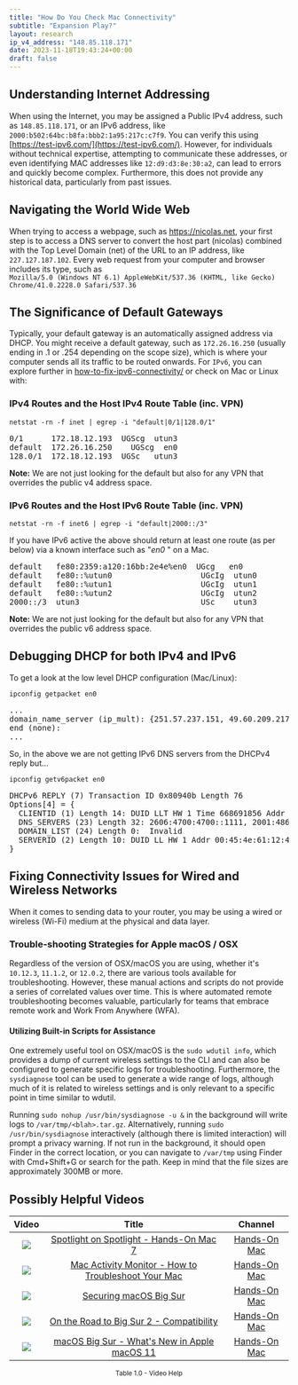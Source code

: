 ```yaml
---
title: "How Do You Check Mac Connectivity"
subtitle: "Expansion Play?"
layout: research
ip_v4_address: "148.85.118.171"
date: 2023-11-18T19:43:24+00:00
draft: false
---
```


## Understanding Internet Addressing

When using the Internet, you may be assigned a Public IPv4 address, such as ```148.85.118.171```, or an IPv6 address, like ```2000:b502:64bc:b8fa:bbb2:1a95:217c:c7f9```. You can verify this using [https://test-ipv6.com/](https://test-ipv6.com/). However, for individuals without technical expertise, attempting to communicate these addresses, or even identifying MAC addresses like ```12:d9:d3:8e:30:a2```, can lead to errors and quickly become complex. Furthermore, this does not provide any historical data, particularly from past issues.
## Navigating the World Wide Web
When trying to access a webpage, such as https://nicolas.net, your first step is to access a DNS server to convert the host part (nicolas) combined with the Top Level Domain (net) of the URL to an IP address, like ```227.127.187.102```. Every web request from your computer and browser includes its type, such as <br>```Mozilla/5.0 (Windows NT 6.1) AppleWebKit/537.36 (KHTML, like Gecko) Chrome/41.0.2228.0 Safari/537.36```
## The Significance of Default Gateways
Typically, your default gateway is an automatically assigned address via DHCP. You might receive a default gateway, such as ```172.26.16.250``` (usually ending in .1 or .254 depending on the scope size), which is where your computer sends all its traffic to be routed onwards. For ```IPv6```, you can explore further in [how-to-fix-ipv6-connectivity/](/blog/how-to-fix-ipv6-connectivity/) or check on Mac or Linux with: <br>
### IPv4 Routes and the Host IPv4 Route Table (inc. VPN)
```netstat -rn -f inet | egrep -i "default|0/1|128.0/1"```

<pre>
0/1      172.18.12.193  UGScg  utun3
default  172.26.16.250    UGScg  en0
128.0/1  172.18.12.193  UGSc   utun3</pre>

**Note:** We are not just looking for the default but also for any VPN that overrides the public v4 address space.

### IPv6 Routes and the Host IPv6 Route Table (inc. VPN)
```netstat -rn -f inet6 | egrep -i "default|2000::/3"```

If you have IPv6 active the above should return at least one route (as per below) via a known interface such as "_en0_ " on a Mac. 

<pre>
default   fe80:2359:a120:16bb:2e4e%en0  UGcg   en0
default   fe80::%utun0                   UGcIg  utun0
default   fe80::%utun1                   UGcIg  utun1
default   fe80::%utun2                   UGcIg  utun2
2000::/3  utun3                          USc    utun3</pre>

**Note:** We are not just looking for the default but also for any VPN that overrides the public v6 address space.
<br>

## Debugging DHCP for both IPv4 and IPv6

To get a look at the low level DHCP configuration (Mac/Linux): 

```ipconfig getpacket en0```

<pre>
...
domain_name_server (ip_mult): {251.57.237.151, 49.60.209.217}
end (none):
...</pre>

So, in the above we are not getting IPv6 DNS servers from the DHCPv4 reply but...

```ipconfig getv6packet en0```

<pre>
DHCPv6 REPLY (7) Transaction ID 0x80940b Length 76
Options[4] = {
  CLIENTID (1) Length 14: DUID LLT HW 1 Time 668691856 Addr 12:d9:d3:8e:30:a2
  DNS_SERVERS (23) Length 32: 2606:4700:4700::1111, 2001:4860:4860::8844
  DOMAIN_LIST (24) Length 0:  Invalid
  SERVERID (2) Length 10: DUID LL HW 1 Addr 00:45:4e:61:12:4e
}</pre>




## Fixing Connectivity Issues for Wired and Wireless Networks
When it comes to sending data to your router, you may be using a wired or wireless (Wi-Fi) medium at the physical and data layer.
### Trouble-shooting Strategies for Apple macOS / OSX
Regardless of the version of OSX/macOS you are using, whether it's ```10.12.3```, ```11.1.2```, or ```12.0.2```, there are various tools available for troubleshooting. However, these manual actions and scripts do not provide a series of correlated values over time. This is where automated remote troubleshooting becomes valuable, particularly for teams that embrace remote work and Work From Anywhere (WFA).
#### Utilizing Built-in Scripts for Assistance
One extremely useful tool on OSX/macOS is the ```sudo wdutil info```, which provides a dump of current wireless settings to the CLI and can also be configured to generate specific logs for troubleshooting. Furthermore, the ```sysdiagnose``` tool can be used to generate a wide range of logs, although much of it is related to wireless settings and is only relevant to a specific point in time similar to wdutil.

Running ```sudo nohup /usr/bin/sysdiagnose -u &``` in the background will write logs to ```/var/tmp/<blah>.tar.gz```. Alternatively, running ```sudo /usr/bin/sysdiagnose``` interactively (although there is limited interaction) will prompt a privacy warning. If not run in the background, it should open Finder in the correct location, or you can navigate to ```/var/tmp``` using Finder with Cmd+Shift+G or search for the path. Keep in mind that the file sizes are approximately 300MB or more.
## Possibly Helpful Videos

<link href="/plugins/lity/css/lity.min.css" rel="stylesheet">
<script src="/plugins/lity/js/lity.min.js"></script>
<div class="table1-start"></div>

|Video | Title | Channel |
| :---: | :---: | :---: |
|<a href="https://www.youtube.com/watch?v=RslZ4W1EPqk" data-lity><img src="https://i.ytimg.com/vi/RslZ4W1EPqk/default.jpg" class="img-fluid"></a>|<a href="https://www.youtube.com/watch?v=RslZ4W1EPqk" data-lity>Spotlight on Spotlight - Hands-On Mac 7</a>|<a target="_blank" href="https://www.youtube.com/channel/UCg43DP8MdHVcl4rFK_delBg" >Hands-On Mac</a>|
|<a href="https://www.youtube.com/watch?v=TWzWd_DiaJ0" data-lity><img src="https://i.ytimg.com/vi/TWzWd_DiaJ0/default.jpg" class="img-fluid"></a>|<a href="https://www.youtube.com/watch?v=TWzWd_DiaJ0" data-lity>Mac Activity Monitor - How to Troubleshoot Your Mac</a>|<a target="_blank" href="https://www.youtube.com/channel/UCg43DP8MdHVcl4rFK_delBg" >Hands-On Mac</a>|
|<a href="https://www.youtube.com/watch?v=7KdhJimuhNw" data-lity><img src="https://i.ytimg.com/vi/7KdhJimuhNw/default.jpg" class="img-fluid"></a>|<a href="https://www.youtube.com/watch?v=7KdhJimuhNw" data-lity>Securing macOS Big Sur</a>|<a target="_blank" href="https://www.youtube.com/channel/UCg43DP8MdHVcl4rFK_delBg" >Hands-On Mac</a>|
|<a href="https://www.youtube.com/watch?v=HEbK-Tignuc" data-lity><img src="https://i.ytimg.com/vi/HEbK-Tignuc/default.jpg" class="img-fluid"></a>|<a href="https://www.youtube.com/watch?v=HEbK-Tignuc" data-lity>On the Road to Big Sur 2 - Compatibility</a>|<a target="_blank" href="https://www.youtube.com/channel/UCg43DP8MdHVcl4rFK_delBg" >Hands-On Mac</a>|
|<a href="https://www.youtube.com/watch?v=JMKi6o9kaZI" data-lity><img src="https://i.ytimg.com/vi/JMKi6o9kaZI/default.jpg" class="img-fluid"></a>|<a href="https://www.youtube.com/watch?v=JMKi6o9kaZI" data-lity>macOS Big Sur - What&#39;s New in Apple macOS 11</a>|<a target="_blank" href="https://www.youtube.com/channel/UCg43DP8MdHVcl4rFK_delBg" >Hands-On Mac</a>|

<center><small>Table 1.0 - Video Help</small></center>
 <br>
<div class="table1-end"></div>
<script type="text/javascript">
(function() {
    $('div.table1-start').nextUntil('div.table1-end', 'table').addClass('table thead-dark table-striped table-responsive rounded').attr('id', 't1');
    $('#t1').find('thead').addClass('thead-dark');
})();
</script>
